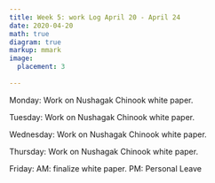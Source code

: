 ```yaml
---
title: Week 5: work Log April 20 - April 24
date: 2020-04-20
math: true
diagram: true
markup: mmark
image:
  placement: 3
  
---
```


Monday: Work on Nushagak Chinook white paper.

Tuesday: Work on Nushagak Chinook white paper.

Wednesday: Work on Nushagak Chinook white paper.

Thursday: Work on Nushagak Chinook white paper.

Friday: AM: finalize white paper. PM: Personal Leave


